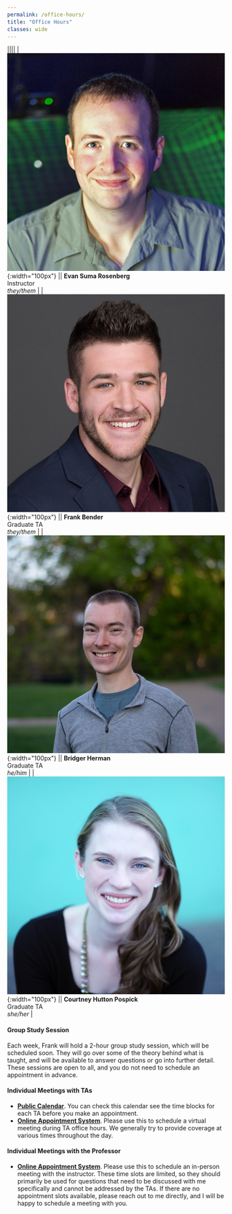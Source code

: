 ```yaml
---
permalink: /office-hours/
title: "Office Hours"
classes: wide
---
```


||||
| ![](/images/evan.jpg){:width="100px"} || **Evan Suma Rosenberg** <br> Instructor <br> *they/them* |
| ![](/images/frank.jpg){:width="100px"} || **Frank Bender** <br> Graduate TA <br> *they/them* |
| ![](/images/bridger.jpg){:width="100px"} || **Bridger Herman** <br> Graduate TA <br> *he/him* |
| ![](/images/courtney.jpg){:width="100px"} || **Courtney Hutton Pospick** <br> Graduate TA <br> *she/her* |

#### Group Study Session

Each week, Frank will hold a 2-hour group study session, which will be scheduled soon. They will go over some of the theory behind what is taught, and will be available to answer questions or go into further detail.  These sessions are open to all, and you do not need to schedule an appointment in advance.


#### Individual Meetings with TAs

- [**Public Calendar**](https://calendar.google.com/calendar/u/0?cid=Y19wb2Z1djljc2dwZDU0YW1iaWxvcmNoNXU5Z0Bncm91cC5jYWxlbmRhci5nb29nbGUuY29t). You can check this calendar see the time blocks for each TA before you make an appointment.
- [**Online Appointment System**](https://csci4611.youcanbook.me).  Please use this to schedule a virtual meeting during TA office hours.  We generally try to provide coverage at various times throughout the day.

#### Individual Meetings with the Professor

- [**Online Appointment System**](https://calendar.google.com/calendar/u/0/appointments/schedules/AcZssZ3vkTWj_UelImht1kmzKO_wPMA2fjFl3nEqH0oz-rEgINDbX5XmDQSShCmw-TCwuJ5ktfk9iNY1).  Please use this to schedule an in-person meeting with the instructor.  These time slots are limited, so they should primarily be used for questions that need to be discussed with me specifically and cannot be addressed by the TAs.  If there are no appointment slots available, please reach out to me directly, and I will be happy to schedule a meeting with you.